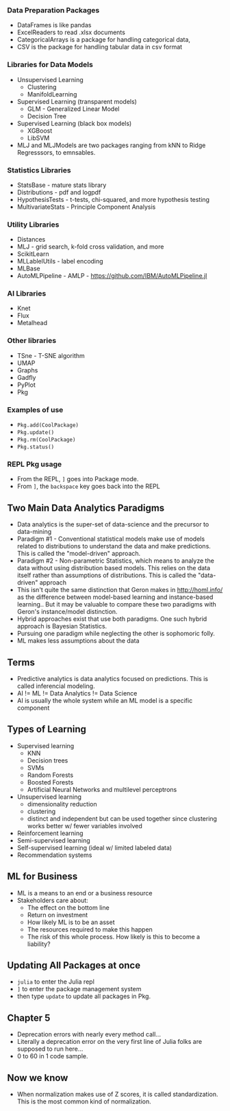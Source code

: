 ### Data Preparation Packages
- DataFrames is like pandas
- ExcelReaders to read .xlsx documents
- CategoricalArrays is a package for handling categorical data, 
- CSV is the package for handling tabular data in csv format


### Libraries for Data Models
- Unsupervised Learning
    - Clustering
    - ManifoldLearning
- Supervised Learning (transparent models)
    - GLM - Generalized Linear Model
    - Decision Tree
- Supervised Learning (black box models)
    - XGBoost
    - LibSVM
- MLJ and MLJModels are two packages ranging from kNN to Ridge Regresssors, to emnsables.

### Statistics Libraries
- StatsBase - mature stats library
- Distributions - pdf and logpdf
- HypothesisTests - t-tests, chi-squared, and more hypothesis testing
- MultivariateStats - Principle Component Analysis

### Utility Libraries
- Distances
- MLJ - grid search, k-fold cross validation, and more
- ScikitLearn
- MLLablelUtils - label encoding
- MLBase
- AutoMLPipeline - AMLP - https://github.com/IBM/AutoMLPipeline.jl

### AI Libraries
- Knet  
- Flux
- Metalhead

### Other libraries
- TSne - T-SNE algorithm
- UMAP
- Graphs
- Gadfly
- PyPlot
- Pkg

### Examples of use
- `Pkg.add(CoolPackage)`
- `Pkg.update()`
- `Pkg.rm(CoolPackage)`
- `Pkg.status()`

### REPL Pkg usage
- From the REPL, `]` goes into Package mode.
- From `]`, the `backspace` key goes back into the REPL


## Two Main Data Analytics Paradigms
- Data analytics is the super-set of data-science and the precursor to data-mining
- Paradigm #1 - Conventional statistical models make use of models related to distributions to understand the data and make predictions. This is called the "model-driven" approach. 
- Paradigm #2 - Non-parametric Statistics, which means to analyze the data without using distribution based models. This relies on the data itself rather than assumptions of distributions. This is called the "data-driven" approach
- This isn't quite the same distinction that Geron makes in http://homl.info/ as the difference between model-based learning and instance-based learning.. But it may be valuable to compare these two paradigms with Geron's instance/model distinction.
- Hybrid approaches exist that use both paradigms. One such hybrid approach is Bayesian Statistics.
- Pursuing one paradigm while neglecting the other is sophomoric folly.
- ML makes less assumptions about the data


## Terms
- Predictive analytics is data analytics focused on predictions. This is called inferencial modeling.
- AI != ML != Data Analytics != Data Science
- AI is usually the whole system while an ML model is a specific component


## Types of Learning
- Supervised learning
    - KNN
    - Decision trees
    - SVMs
    - Random Forests
    - Boosted Forests
    - Artificial Neural Networks and multilevel perceptrons
- Unsupervised learning
    - dimensionality reduction
    - clustering
    - distinct and independent but can be used together since clustering works better w/ fewer variables involved
- Reinforcement learning
- Semi-supervised learning
- Self-supervised learning (ideal w/ limited labeled data)
- Recommendation systems

## ML for Business
- ML is a means to an end or a business resource
- Stakeholders care about:
    - The effect on the bottom line
    - Return on investment
    - How likely ML is to be an asset
    - The resources required to make this happen
    - The risk of this whole process. How likely is this to become a liability?


## Updating All Packages at once
- `julia` to enter the Julia repl
- `]` to enter the package management system
- then type `update` to update all packages in Pkg.


## Chapter 5
- Deprecation errors with nearly every method call... 
- Literally a deprecation error on the very first line of Julia folks are supposed to run here...
- 0 to 60 in 1 code sample.

## Now we know
- When normalization makes use of Z scores, it is called standardization. This is the most common kind of normalization.
